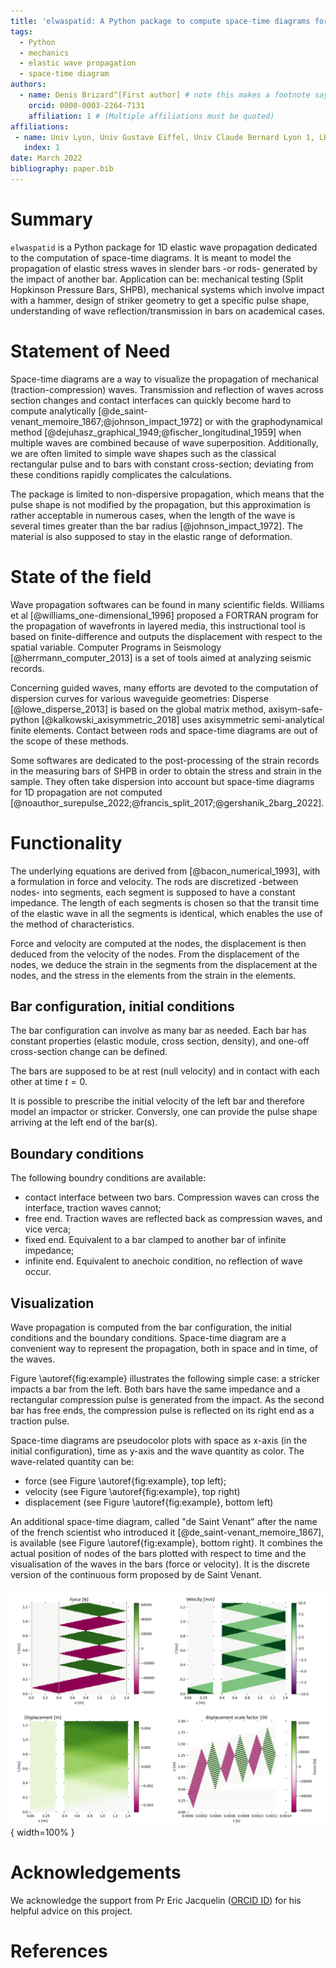 ```yaml
---
title: 'elwaspatid: A Python package to compute space-time diagrams for the propagation of elastic waves in 1D rods'
tags:
  - Python
  - mechanics
  - elastic wave propagation
  - space-time diagram
authors:
  - name: Denis Brizard^[First author] # note this makes a footnote saying 'Co-first author'
    orcid: 0000-0003-2264-7131
    affiliation: 1 # (Multiple affiliations must be quoted)
affiliations:
 - name: Univ Lyon, Univ Gustave Eiffel, Univ Claude Bernard Lyon 1, LBMC UMR_T 9406, F-69622 Lyon, France
   index: 1
date: March 2022
bibliography: paper.bib
---
```


# Summary

`elwaspatid` is a Python package for 1D elastic wave propagation dedicated to 
the computation of space-time diagrams. It is meant to model the propagation of
elastic stress waves in slender bars -or rods- generated by the impact of another bar. 
Application can be: mechanical testing (Split Hopkinson Pressure Bars, SHPB), 
 mechanical systems which involve impact with a hammer, design of striker 
geometry to get a specific pulse shape, understanding of wave 
reflection/transmission in bars on academical cases.


# Statement of Need

Space-time diagrams are a way to visualize the propagation of mechanical 
(traction-compression) waves. Transmission and reflection of waves across section
changes and contact interfaces can quickly become hard to compute analytically 
[@de_saint-venant_memoire_1867;@johnson_impact_1972] or with the 
graphodynamical method [@dejuhasz_graphical_1949;@fischer_longitudinal_1959]
 when multiple waves are combined because of wave superposition. 
Additionally, we are often limited to simple wave shapes such as the classical
rectangular pulse and to bars with constant cross-section; deviating from these
conditions rapidly complicates the calculations. 

The package is limited to non-dispersive propagation, which means that the pulse
shape is not modified by the propagation, but this approximation 
is rather acceptable in numerous cases, when the length of the wave is several
times greater than the bar radius [@johnson_impact_1972]. The material is also 
supposed to stay in the elastic range of deformation. 

# State of the field

Wave propagation softwares can be found in many scientific fields. 
Williams et al [@williams_one-dimensional_1996] proposed a FORTRAN program for 
the propagation of wavefronts in layered media, this instructional tool is based 
on finite-difference and outputs the displacement with respect to the spatial variable. 
Computer Programs in Seismology [@herrmann_computer_2013] is a set of tools aimed 
at analyzing seismic records. 

Concerning guided waves, many efforts are devoted to the computation of dispersion 
curves for various waveguide geometries: Disperse [@lowe_disperse_2013] is based 
on the global matrix method, axisym-safe-python [@kalkowski_axisymmetric_2018] 
uses axisymmetric semi-analytical finite elements. Contact between rods and space-time
diagrams are out of the scope of these methods.

Some softwares are dedicated to the post-processing of the strain records 
in the measuring bars of SHPB in order to obtain the stress and strain in the sample. 
They often take dispersion into account but space-time diagrams for 1D propagation 
are not computed [@noauthor_surepulse_2022;@francis_split_2017;@gershanik_2barg_2022].



# Functionality

The underlying equations are derived from [@bacon_numerical_1993], with a 
formulation in force and velocity. The rods are discretized -between nodes- into 
segments, each segment is supposed to have a constant impedance. The length of 
each segments is chosen so that the transit time of the elastic wave in all the 
segments is identical, which enables the use of the method of characteristics. 

Force and velocity are computed at the nodes, the displacement is then deduced 
from the velocity of the nodes. From the displacement of the nodes, we deduce
the strain in the segments from the displacement at the nodes, and the stress 
in the elements from the strain in the elements.

## Bar configuration, initial conditions

The bar configuration can involve as many bar as needed. Each bar has constant
properties (elastic module, cross section, density), and one-off cross-section 
change can be defined. 

The bars are supposed to
be at rest (null velocity) and in contact with each other at time $t=0$. 

It is possible to prescribe the initial velocity of the left bar and therefore 
model an impactor or stricker.
Conversly, one can provide the pulse shape arriving at the left end of the bar(s).

## Boundary conditions

The following boundry conditions are available:

* contact interface between two bars. Compression waves can cross the interface,
  traction waves cannot;
* free end. Traction waves are reflected back as compression waves, and vice verca;
* fixed end. Equivalent to a bar clamped to another bar of infinite impedance;
* infinite end. Equivalent to anechoic condition, no reflection of wave occur.


## Visualization

Wave propagation is computed from the bar configuration, the initial conditions 
and the boundary conditions. Space-time diagram are a convenient way to represent
the propagation, both in space and in time, of the waves.

Figure \autoref{fig:example} illustrates the following simple case: a stricker
impacts a bar from the left. Both bars have the same impedance and a rectangular 
compression pulse is generated from the impact. As the second bar has free ends,
the compression pulse is reflected on its right end as a traction pulse.

Space-time diagrams are pseudocolor plots with space as x-axis (in the initial
configuration), time as y-axis and the wave quantity as color. The wave-related 
quantity can be:

* force (see Figure \autoref{fig:example}, top left);
* velocity (see Figure \autoref{fig:example}, top right)
* displacement (see Figure \autoref{fig:example}, bottom left)

An additional space-time diagram, called "de Saint Venant" after the name of the
french scientist who introduced it [@de_saint-venant_memoire_1867], is available
 (see Figure \autoref{fig:example}, bottom right). 
It combines the actual position of nodes of the bars plotted with respect to time
and the visualisation of the waves in the bars (force or velocity). It is the 
discrete version of the continuous form proposed by de Saint Venant.

![Space-time diagrams: Force, Velocity; Displacement, de Saint Venant.\label{fig:example}](figures.png){ width=100% }


# Acknowledgements

We acknowledge the support from Pr Eric Jacquelin 
([ORCID ID](https://orcid.org/0000-0001-8415-6712))
for his helpful advice on this project.

# References
